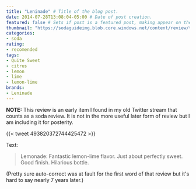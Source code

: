 ```yaml
---
title: "Leninade" # Title of the blog post.
date: 2014-07-28T13:08:04-05:00 # Date of post creation.
featured: false # Sets if post is a featured post, making appear on the home page side bar.
thumbnail: "https://sodaguideimg.blob.core.windows.net/content/review/thumbs/leninade.jpg" # Sets thumbnail image appearing inside card on homepage.
categories:
- soda
rating:
- recomended
tags:
- Quite Sweet
- citrus
- lemon
- lime
- lemon-lime
brands:
- Leninade
---
```


**NOTE:** This review is an early item I found in my old Twitter stream that counts as a soda review. It is not in the more useful later form of review but I am including it for posterity.

{{< tweet 493820372744425472 >}}

Text:
> Lemonade: Fantastic lemon-lime flavor. Just about perfectly sweet. Good finish. Hilarious bottle.

(Pretty sure auto-correct was at fault for the first word of that review but it's hard to say nearly 7 years later.)